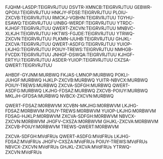 FJQHM-LASDP:TElGRVRJTUU
DSVTR-XMNCB:TElGRVRJTUU
GEBWR-QPOIU:TElGRVRJTUU
HNKJY-IFDSE:TElGRVRJTUU
PLOIU-ZXCVB:TElGRVRJTUU
RMCKJ-VGBHN:TElGRVRJTUU
TGYHU-ESAWQ:TElGRVRJTUU
UINBG-WERDF:TElGRVRJTUU
YTRDC-KJHGF:TElGRVRJTUU
QWERT-ZXCVN:TElGRVRJTUU
MNBVC-XLKJH:TElGRVRJTUU
HKTWS-FGJDE:TElGRVRJTUU
YTRWQ-ZXCVN:TElGRVRJTUU
PLKMN-IJUHB:TElGRVRJTUU
GHJKL-ZXCVA:TElGRVRJTUU
QWERT-ASDFG:TElGRVRJTUU
YUIOP-LKJHG:TElGRVRJTUU
POIUY-TREWS:TElGRVRJTUU
NMHGB-FVCDX:TElGRVRJTUU
JNHGF-DSWQA:TElGRVRJTUU
KJHGF-ERTYU:TElGRVRJTUU
ASDER-YUIOP:TElGRVRJTUU
CXZSA-QWERT:TElGRVRJTUU

AHBDF-GYJNM:MURBWQ
FKJAS-LMNOP:MURBWQ
POKLI-JUHGF:MURBWQ
HJKLP-ZXCVB:MURBWQ
YUITR-NBVCX:MURBWQ
POIUY-TREWS:MURBWQ
ZXCVA-SDFGH:MURBWQ
QWERT-ASDFG:MURBWQ
LKJHG-FDSAZ:MURBWQ
ZXCVB-POIUY:MURBWQ
MKLJH-GFDSA:MURBWQ
NVBCX-ZXCVN:MURBWQ

QWERT-FDSAZ:M0RBWVM
XCVBN-MKJHG:M0RBWVM
LKJHG-FDSAZ:M0RBWVM
POIUY-TREWS:M0RBWVM
YUIOP-LKJHG:M0RBWVM
FDSAG-HJKLP:M0RBWVM
ZXCVA-SDFGH:M0RBWVM
NBVCX-ZXCVN:M0RBWVM
JHGFV-CXSZA:M0RBWVM
GHJKL-ZXCVA:M0RBWVM
ZXCVB-POIUY:M0RBWVM
TREWS-QWERT:M0RBWVM

ZXCVA-SDFGH:MVdFRUs
QWERT-ASDFG:MVdFRUs
LKJHG-FDSAZ:MVdFRUs
JHGFV-CXSZA:MVdFRUs
POIUY-TREWS:MVdFRUs
NBVCX-ZXCVN:MVdFRUs
GHJKL-ZXCVA:MVdFRUs
YTRWQ-ZXCVN:MVdFRUs
